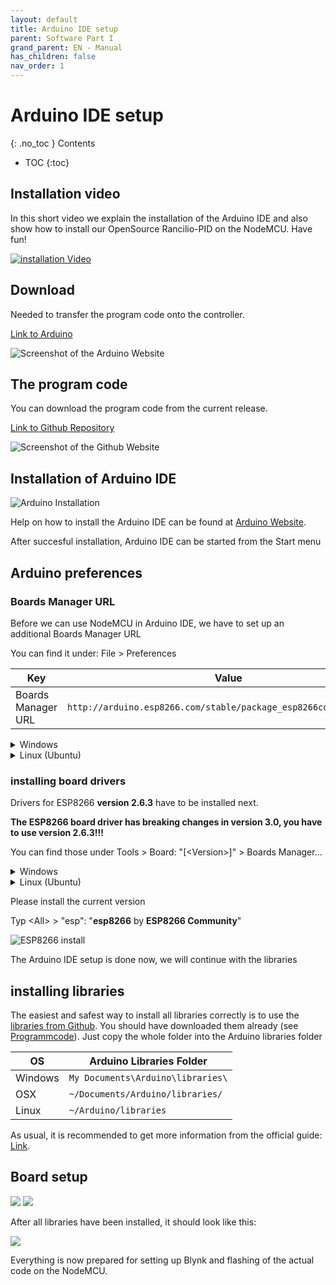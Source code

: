 ```yaml
---
layout: default
title: Arduino IDE setup
parent: Software Part I
grand_parent: EN - Manual
has_children: false
nav_order: 1
---
```


# Arduino IDE setup

{: .no_toc }
Contents

* TOC
{:toc}

## Installation video


In this short video we explain the installation of the Arduino IDE and also show how to install our OpenSource Rancilio-PID on the NodeMCU. Have fun!

[![installation Video](https://img.youtube.com/vi/w7vBGSVWPrw/hqdefault.jpg)](https://www.youtube.com/watch?v=w7vBGSVWPrw)

## Download

Needed to transfer the program code onto the controller.


[Link to Arduino](https://www.arduino.cc/en/Main/Software)

![Screenshot of the Arduino Website](../../img/1.png)

## The program code

You can download the program code from the current release.

[Link to Github Repository](https://github.com/rancilio-pid/ranciliopid/releases)

![Screenshot of the Github Website](../../img/2.png)

## Installation of Arduino IDE

![Arduino Installation](../../img/installation.gif)

Help on how to install the Arduino IDE can be found at [Arduino Website](https://www.arduino.cc/en/Guide).

After succesful installation, Arduino IDE can be started from the Start menu


## Arduino preferences

### Boards Manager URL

Before we can use NodeMCU in Arduino IDE, we have to set up an additional Boards Manager URL

You can find it under: File > Preferences

| Key | Value |
|-|-|
| Boards Manager URL | `http://arduino.esp8266.com/stable/package_esp8266com_index.json`|

<details markdown="block">
  <summary> Windows </summary>

  ![Windows Arduino Preferences](../../img/8.png)

</details>

<details markdown="block">
  <summary> Linux (Ubuntu) </summary>

  ![Linux (Ubuntu)](../../img/arduino-voreinstellungen-ubu.png)

</details>

### installing board drivers

Drivers for ESP8266 **version 2.6.3** have to be installed next.

**The ESP8266 board driver has breaking changes in version 3.0, you have to use version 2.6.3!!!**

You can find those under Tools > Board: "[\<Version\>]" > Boards Manager...

<details markdown="block">
  <summary> Windows </summary>

  ![Windows Arduino Boards Manager](../../img/9.png)

</details>

<details markdown="block">
  <summary> Linux (Ubuntu) </summary>

  ![Linux (Ubuntu) Boards Manager](../../img/arduino-boardverwalter-ubu.png)

</details>

Please install the current version

Typ \<All\> > "esp": "**esp8266** by **ESP8266 Community**"

![ESP8266 install](../../img/boardtreiber.gif)

The Arduino IDE setup is done now, we will continue with the libraries

## installing libraries

The easiest and safest way to install all libraries correctly is to use the [libraries from Github](https://github.com/rancilio-pid/ranciliopid/tree/master/rancilio-pid/libraries). You should have downloaded them already (see [Programmcode](#the-program-code)). Just copy the whole folder into the Arduino libraries folder


| OS | Arduino Libraries Folder |
|-|-|
| Windows | `My Documents\Arduino\libraries\` |
| OSX | `~/Documents/Arduino/libraries/` |
| Linux |`~/Arduino/libraries`|

As usual, it is recommended to get more information from the official guide: [Link](https://www.arduino.cc/en/Guide/Libraries).


## Board setup

![](../../img/29.png)
![](../../img/Bildschirmfoto-2019-07-03-um-00.01.26.png)

After all libraries have been installed, it should look like this:


![](../../img/31.png)

Everything is now prepared for setting up Blynk and flashing of the actual code on the NodeMCU.
